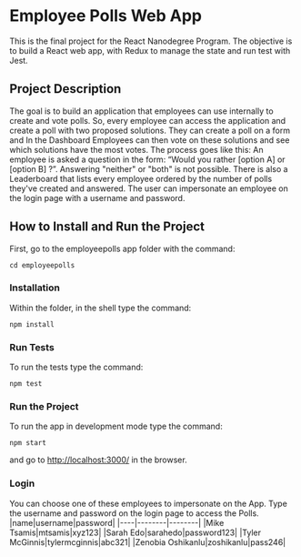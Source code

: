 # Employee Polls Web App

This is the final project for the React Nanodegree Program. The objective is to build a React web app, with Redux to manage the state and run test with Jest.

## Project Description

The goal is to build an application that employees can use internally to create and vote polls. So, every employee can access the application and create a poll with two proposed solutions. They can create a poll on a form and In the Dashboard Employees can then vote on these solutions and see which solutions have the most votes. The process goes like this: An employee is asked a question in the form: “Would you rather [option A] or [option B] ?”. Answering "neither" or "both" is not possible.
There is also a Leaderboard that lists every employee ordered by the number of polls they've created and answered.
The user can impersonate an employee on the login page with a username and password.

## How to Install and Run the Project

First, go to the employeepolls app folder with the command:

```shell
cd employeepolls
```

### Installation

Within the folder, in the shell type the command:

```shell
npm install
```

### Run Tests

To run the tests type the command:

```shell
npm test
```

### Run the Project

To run the app in development mode type the command:

```shell
npm start
```

and go to <http://localhost:3000/> in the browser.

### Login

You can choose one of these employees to impersonate on the App. Type the username and password on the login page to access the Polls.
|name|username|password|
|----|--------|--------|
|Mike Tsamis|mtsamis|xyz123|
|Sarah Edo|sarahedo|password123|
|Tyler McGinnis|tylermcginnis|abc321|
|Zenobia Oshikanlu|zoshikanlu|pass246|

